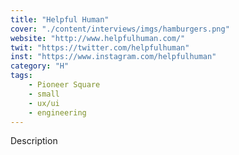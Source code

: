 ```yaml
---
title: "Helpful Human"
cover: "./content/interviews/imgs/hamburgers.png"
website: "http://www.helpfulhuman.com/"
twit: "https://twitter.com/helpfulhuman"
inst: "https://www.instagram.com/helpfulhuman"
category: "H"
tags:
    - Pioneer Square
    - small
    - ux/ui
    - engineering
---
```


Description
